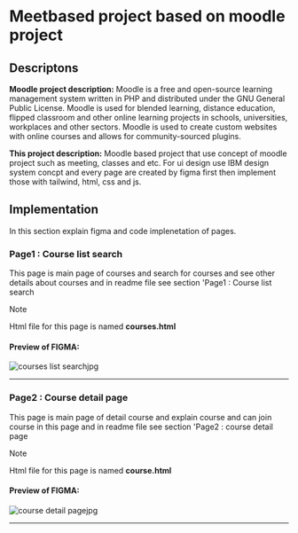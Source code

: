 # Meetbased project based on moodle project

## Descriptons

**Moodle project description:** Moodle is a free and open-source learning management system written in PHP and distributed under the GNU General Public License. Moodle is used for blended learning, distance education, flipped classroom and other online learning projects in schools, universities, workplaces and other sectors.
Moodle is used to create custom websites with online courses and allows for community-sourced plugins.

**This project description:** Moodle based project that use concept of moodle project such as meeting, classes and etc. For ui design use IBM design system concpt and every page are created by figma first then implement those with tailwind, html, css and js. 

## Implementation
In this section explain figma and code implenetation of pages.
### Page1 : Course list search
This page is main page of courses and search for courses and see other details about courses and in readme file see section 'Page1 : Course list search
> [!Note]
> Html file for this page is named **courses.html**

#### **Preview of FIGMA**:
![courses list searchjpg](https://github.com/user-attachments/assets/827ca773-ccc5-4d18-ba4b-36d8f932b9da)
___

### Page2 : Course detail page
This page is main page of detail course and explain course and can join course in this page and in readme file see section 'Page2 : course detail page
> [!Note]
> Html file for this page is named **course.html**

#### **Preview of FIGMA**:
![course detail pagejpg](https://github.com/user-attachments/assets/5958bcfb-ab59-47f7-878f-058b85783644)
___
